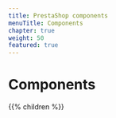```yaml
---
title: PrestaShop components
menuTitle: Components
chapter: true
weight: 50
featured: true
---
```


# Components

{{% children %}}

